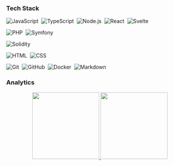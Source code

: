 ### Tech Stack

![JavaScript](https://img.shields.io/badge/-JavaScript-05122A?style=flat&logo=javascript)&nbsp;
![TypeScript](https://img.shields.io/badge/-TypeScript-05122A?style=flat&logo=TypeScript&logoColor=FFA518)&nbsp;
![Node.js](https://img.shields.io/badge/-Node.js-05122A?style=flat&logo=node.js)&nbsp;
![React](https://img.shields.io/badge/-React-05122A?style=flat&logo=react)&nbsp;
![Svelte](https://img.shields.io/badge/-Svelte-05122A?style=flat&logo=svelte)&nbsp;

![PHP](https://img.shields.io/badge/-PHP-05122A?style=flat&logo=PHP&logoColor=A8B9CC)&nbsp;
![Symfony](https://img.shields.io/badge/-Symfony-05122A?style=flat&logo=Symfony&logoColor=A8B9CC)&nbsp;

![Solidity](https://img.shields.io/badge/-Solidity-05122A?style=flat&logo=Solidity)&nbsp;

![HTML](https://img.shields.io/badge/-HTML-05122A?style=flat&logo=HTML5)&nbsp;
![CSS](https://img.shields.io/badge/-CSS-05122A?style=flat&logo=CSS3&logoColor=1572B6)&nbsp;

![Git](https://img.shields.io/badge/-Git-05122A?style=flat&logo=git)&nbsp;
![GitHub](https://img.shields.io/badge/-GitHub-05122A?style=flat&logo=github)&nbsp;
![Docker](https://img.shields.io/badge/-Docker-05122A?style=flat&logo=Docker)&nbsp;
![Markdown](https://img.shields.io/badge/-Markdown-05122A?style=flat&logo=markdown)

### Analytics

<p align="center">
  <a href="https://github.com/keized">
    <img height="180em" src="https://github-readme-stats-eight-theta.vercel.app/api?username=keized&show_icons=true&theme=tokyonight&include_all_commits=true&count_private=true"/>
    <img height="180em" src="https://github-readme-stats-eight-theta.vercel.app/api/top-langs/?username=keized&layout=compact&langs_count=8&theme=tokyonight"/>
  </a>
</p>

